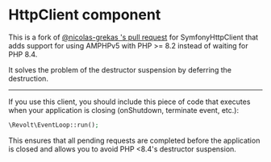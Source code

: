 HttpClient component
====================

This is a fork of [@nicolas-grekas 's pull request](https://github.com/symfony/symfony/pull/54179) for SymfonyHttpClient
that adds support for using AMPHPv5 with PHP >= 8.2 instead of waiting for PHP 8.4.

It solves the problem of the destructor suspension by deferring the destruction.

---

If you use this client, you should include this piece of code that executes when your application is closing 
(onShutdown, terminate event, etc.):

```php
\Revolt\EventLoop::run();
```

This ensures that all pending requests are completed before the application is closed and allows you to avoid PHP <8.4's destructor suspension.
